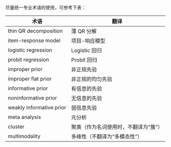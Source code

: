 尽量统一专业术语的使用，可参考下表：

| 术语 | 翻译 |
| ---- | ---- |
| thin QR decomposition | 薄 QR 分解 |
| item-response model | 项目-响应模型 |
| logistic regression | Logistic 回归 |
| probit regression | Probit 回归 |
| improper prior | 非正规先验 |
| improper flat prior | 非正规的均匀先验 |
| informative prior | 有信息的先验 |
| noninformative prior | 无信息的先验 |
| weakly informative prior | 弱信息先验 |
| meta analysis | 元分析 |
| cluster | 聚类（作为名词使用时，不翻译为“簇”）|
| multimodality | 多峰性（不翻译为“多模态性”） |
